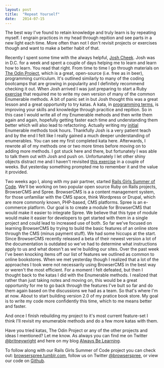 ```yaml
---
layout: post
title:  "Repeat Yourself"
date:   2014-07-15
---
```


The best way I've found to retain knowledge and truly learn is by repeating myself. I engrain practices in my head through repition and see parts in a new light each time. More often than not I don't revisit projects or exercises though and want to make a better habit of that. 

Recently I spent some time with the always helpful, [Josh Cheek](http://twitter.com/joshcheek). Josh was in D.C. for a week and spent a couple of days helping me to learn and learn how to learn. You read that right. From time to time I go through materials on [The Odin Project](http://www.theodinproject.com), which is a great, open-source (i.e. free as in beer), programming curriculum. It's outlined similarly to many of the coding bootcamps that are growing in popularity and I definitely recommend checking it out. When Josh arrived I was just preparing to start a Ruby [exercise](http://www.theodinproject.com/ruby-programming/advanced-building-blocks) that required me to write my own version of many of the common Enumerable methods. A bit of panic set in but Josh thought this was a great lesson and a great opportunity to try katas. A kata, in [programming terms]('http://en.wikipedia.org/wiki/Kata_(programming)'), is improving your skills and knowledge through pracitice and repition. So in this case I would write all of my Enumerable mehods and then write them again and again, hopefully getting faster each time and understanding them better which will also lead to refactoring. Actually writing my [initial](https://github.com/britneywright/my_enumerable) Enumerable methods took hours. Thankfully Josh is a very patient teach and by the end I felt like I really gained a much deeper understanding of enumerables. You can see my first completed kata here. Afterwards, I rewrote all of my methods one or two more times before moving on to adding more methods. I got stuck here and there, but fortunately I was able to talk them out with Josh and push on. Unfortunately I let other shiny objects distract me and I haven't revisited [this exercise](https://github.com/britneywright/my_enumerable_2) in a couple of weeks. But yesterday something prompted me to remember it and the value it provided.

Two weeks ago I, along with my pair partner, started [Rails Girls Summer of Code](http://railsgirlssummerofcode.org/). We'll be working on two popular open source Ruby on Rails projects, BrowserCMS and Spree. BrowserCMS is a a content management system, for those unfamiliar with the CMS space, think Wordpress or Drupal, which are more commonly known, PHP-based, CMS platforms. Spree is an e-commerce platform. Our goal is to create a module for BrowserCMS that would make it easier to integrate Spree. We believe that this type of module would make it easier for developers to get started with them in a single project and could lead to increased use of both. So far we've focused on learning BrowserCMS by trying to build the basic features of an online store through the CMS (minus payment stuff). We had some hiccups at the start. Since BrowserCMS recently released a beta of their newest version a lot of the documentation is outdated so we've had to determine what instructions apply to us and what doesn't as we're building our sites. Over the past week I've been knocking items off our list of features we outlined as common to online bookstores. When we met yesterday though I realized that a lot of the approaches I took were not necessarily using BrowserCMS in the best way or weren't the most efficient. For a moment I felt defeated, but then I thought back to the katas I did with the Enumerable methods. I realized that rather than just taking notes and moving on, this would be a great opportunity for me to go back through the features I've bult so far and do them again based on the discussions we had as a team. So that's where I'm at now. About to start building version 2.0 of my pratice book store. My goal is to write my code more confidently this time, which to me means better and faster.

And once I finish rebuilding my project to it's most current feature-set I think I'll revisit my enumerable methods and do a few more katas with them.

Have you tried katas, The Odin Project or any of the other projects and ideas I mentioned? Let me know. As always you can find me on Twitter [@britneywright](http://twitter.com/britneywright) and here on my blog [Always Be Learning](http://alwaysbelearning.co).

To follow along with our Rails Girls Summer of Code project you can check out: [browserspree.tumblr.com](browserspree.tumblr.com), follow us on Twitter [@browserspree](http://twitter.com/browserspree), or view our code on [Github](https://github.com/browserspree).     
